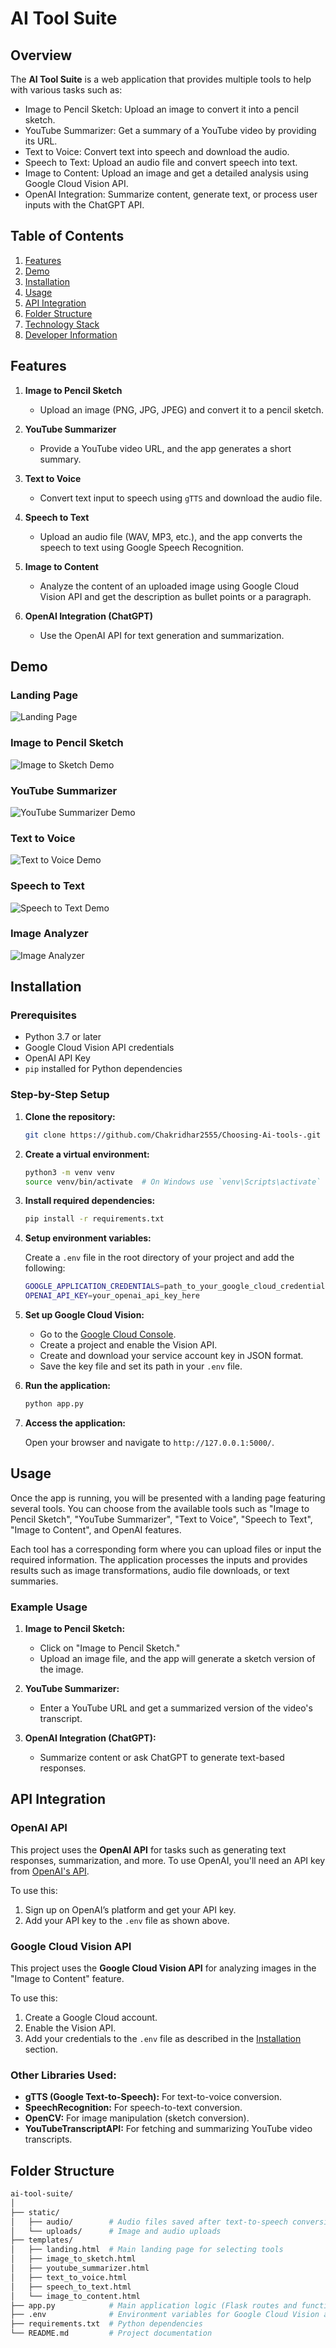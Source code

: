 # AI Tool Suite

## Overview

The **AI Tool Suite** is a web application that provides multiple tools to help with various tasks such as:

- Image to Pencil Sketch: Upload an image to convert it into a pencil sketch.
- YouTube Summarizer: Get a summary of a YouTube video by providing its URL.
- Text to Voice: Convert text into speech and download the audio.
- Speech to Text: Upload an audio file and convert speech into text.
- Image to Content: Upload an image and get a detailed analysis using Google Cloud Vision API.
- OpenAI Integration: Summarize content, generate text, or process user inputs with the ChatGPT API.

## Table of Contents

1. [Features](#features)
2. [Demo](#demo)
3. [Installation](#installation)
4. [Usage](#usage)
5. [API Integration](#api-integration)
6. [Folder Structure](#folder-structure)
7. [Technology Stack](#technology-stack)
8. [Developer Information](#developer-information)

## Features

1. **Image to Pencil Sketch**
   - Upload an image (PNG, JPG, JPEG) and convert it to a pencil sketch.
   
2. **YouTube Summarizer**
   - Provide a YouTube video URL, and the app generates a short summary.
   
3. **Text to Voice**
   - Convert text input to speech using `gTTS` and download the audio file.
   
4. **Speech to Text**
   - Upload an audio file (WAV, MP3, etc.), and the app converts the speech to text using Google Speech Recognition.
   
5. **Image to Content**
   - Analyze the content of an uploaded image using Google Cloud Vision API and get the description as bullet points or a paragraph.
   
6. **OpenAI Integration (ChatGPT)**
   - Use the OpenAI API for text generation and summarization.
## Demo

### Landing Page

![Landing Page](static/images/Landingpage.png)

### Image to Pencil Sketch

![Image to Sketch Demo](static/images/image_to_sketch_demo.png)

### YouTube Summarizer

![YouTube Summarizer Demo](static/images/youtube_summarizer_demo.png)

### Text to Voice

![Text to Voice Demo](static/images/text_to_voice_demo.png)

### Speech to Text

![Speech to Text Demo](static/images/speech_to_text_demo.png)

### Image Analyzer

![Image Analyzer](static/images/Image_analyzer.png)




## Installation

### Prerequisites

- Python 3.7 or later
- Google Cloud Vision API credentials
- OpenAI API Key
- `pip` installed for Python dependencies

### Step-by-Step Setup

1. **Clone the repository:**

    ```bash
    git clone https://github.com/Chakridhar2555/Choosing-Ai-tools-.git
    ```

2. **Create a virtual environment:**

    ```bash
    python3 -m venv venv
    source venv/bin/activate  # On Windows use `venv\Scripts\activate`
    ```

3. **Install required dependencies:**

    ```bash
    pip install -r requirements.txt
    ```

4. **Setup environment variables:**

    Create a `.env` file in the root directory of your project and add the following:

    ```bash
    GOOGLE_APPLICATION_CREDENTIALS=path_to_your_google_cloud_credentials.json
    OPENAI_API_KEY=your_openai_api_key_here
    ```

5. **Set up Google Cloud Vision:**

    - Go to the [Google Cloud Console](https://console.cloud.google.com/).
    - Create a project and enable the Vision API.
    - Create and download your service account key in JSON format.
    - Save the key file and set its path in your `.env` file.

6. **Run the application:**

    ```bash
    python app.py
    ```

7. **Access the application:**

    Open your browser and navigate to `http://127.0.0.1:5000/`.

## Usage

Once the app is running, you will be presented with a landing page featuring several tools. You can choose from the available tools such as "Image to Pencil Sketch", "YouTube Summarizer", "Text to Voice", "Speech to Text", "Image to Content", and OpenAI features.

Each tool has a corresponding form where you can upload files or input the required information. The application processes the inputs and provides results such as image transformations, audio file downloads, or text summaries.

### Example Usage

1. **Image to Pencil Sketch:**
   - Click on "Image to Pencil Sketch."
   - Upload an image file, and the app will generate a sketch version of the image.
   
2. **YouTube Summarizer:**
   - Enter a YouTube URL and get a summarized version of the video's transcript.
   
3. **OpenAI Integration (ChatGPT):**
   - Summarize content or ask ChatGPT to generate text-based responses.

## API Integration

### OpenAI API

This project uses the **OpenAI API** for tasks such as generating text responses, summarization, and more. To use OpenAI, you'll need an API key from [OpenAI's API](https://beta.openai.com/signup/).

To use this:
1. Sign up on OpenAI’s platform and get your API key.
2. Add your API key to the `.env` file as shown above.

### Google Cloud Vision API

This project uses the **Google Cloud Vision API** for analyzing images in the "Image to Content" feature.

To use this:
1. Create a Google Cloud account.
2. Enable the Vision API.
3. Add your credentials to the `.env` file as described in the [Installation](#installation) section.

### Other Libraries Used:
- **gTTS (Google Text-to-Speech):** For text-to-voice conversion.
- **SpeechRecognition:** For speech-to-text conversion.
- **OpenCV:** For image manipulation (sketch conversion).
- **YouTubeTranscriptAPI:** For fetching and summarizing YouTube video transcripts.

## Folder Structure

```bash
ai-tool-suite/
│
├── static/
│   ├── audio/        # Audio files saved after text-to-speech conversions
│   └── uploads/      # Image and audio uploads
├── templates/
│   ├── landing.html  # Main landing page for selecting tools
│   ├── image_to_sketch.html
│   ├── youtube_summarizer.html
│   ├── text_to_voice.html
│   ├── speech_to_text.html
│   └── image_to_content.html
├── app.py            # Main application logic (Flask routes and functionality)
├── .env              # Environment variables for Google Cloud Vision and OpenAI credentials
├── requirements.txt  # Python dependencies
└── README.md         # Project documentation
